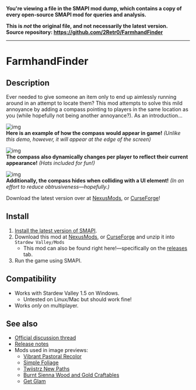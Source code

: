 **You're viewing a file in the SMAPI mod dump, which contains a copy of every open-source SMAPI mod
for queries and analysis.**

**This is _not_ the original file, and not necessarily the latest version.**  
**Source repository: https://github.com/2Retr0/FarmhandFinder**

----

# **FarmhandFinder**

## Description 
Ever needed to give someone an item only to end up aimlessly running around in an attempt to locate them? This mod attempts to solve this mild annoyance by adding a compass pointing to players in the same location as you (while hopefully not being another annoyance?). As an introduction...

![img](https://i.imgur.com/6ONgpJg.gif)  
**Here is an example of how the compass would appear in game!** *(Unlike this demo, however, it will appear at the edge of the screen)*

![img](https://i.imgur.com/njqj4DF.gif)  
**The compass also dynamically changes per player to reflect their current appearance!** *(Hats included for fun!)*

![img](https://i.imgur.com/vL72cl7.gif)  
**Additionally, the compass hides when colliding with a UI element!** *(In an effort to reduce obtrusiveness—hopefully.)*

Download the latest version over at [NexusMods](https://www.nexusmods.com/stardewvalley/mods/13153), or [CurseForge](https://www.curseforge.com/stardewvalley/mods/farmhandfinder)!

## Install
1. [Install the latest version of SMAPI](https://smapi.io).
2. Download this mod at [NexusMods](https://www.nexusmods.com/stardewvalley/mods/13153), or [CurseForge](https://www.curseforge.com/stardewvalley/mods/farmhandfinder) and unzip it into `Stardew Valley/Mods`
   * This mod can also be found right here!—specifically on the [releases](https://github.com/2Retr0/FarmhandFinder/releases) tab.
3. Run the game using SMAPI.

## Compatibility
* Works with Stardew Valley 1.5 on Windows.
   * Untested on Linux/Mac but should work fine!
* Works *only* on multiplayer.

## See also
* [Official discussion thread](https://www.nexusmods.com/stardewvalley/mods/13153?tab=posts)
* [Release notes](https://github.com/2Retr0/FarmhandFinder/releases)
* Mods used in image previews:
   * [Vibrant Pastoral Recolor](https://www.nexusmods.com/stardewvalley/mods/6367?tab=description)
   * [Simple Foliage](https://www.nexusmods.com/stardewvalley/mods/8164)
   * [Twiistrz New Paths](https://www.nexusmods.com/stardewvalley/mods/3309)
   * [Burnt Sienna Wood and Gold Craftables](https://www.nexusmods.com/stardewvalley/mods/1877/)
   * [Get Glam](https://www.nexusmods.com/stardewvalley/mods/5044)
